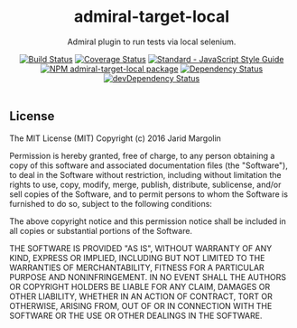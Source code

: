 <h1 align="center">admiral-target-local</h1>
<div align="center">
  <p>Admiral plugin to run tests via local selenium.</p>
  <div>
  <a href="https://travis-ci.org/admiraljs/admiral-target-local"><img src="https://travis-ci.org/admiraljs/admiral-target-local.svg?branch=master" alt="Build Status"></a>
  <a href="https://coveralls.io/github/admiraljs/admiral-target-local?branch=master"><img src="https://coveralls.io/repos/github/admiraljs/admiral-target-local/badge.svg?branch=master" alt="Coverage Status"></a>
  <a href="http://standardjs.com/"><img src="https://img.shields.io/badge/code%20style-standard-brightgreen.svg" alt="Standard - JavaScript Style Guide"></a>
  </div>
  <div>
  <a href="https://npmjs.org/package/admiral-target-local"><img src="https://img.shields.io/npm/v/admiral-target-local.svg" alt="NPM admiral-target-local package"></a>
  <a href="https://david-dm.org/admiraljs/admiral-target-local"><img src="https://david-dm.org/admiraljs/admiral-target-local.svg" alt="Dependency Status"></a>
  <a href="https://david-dm.org/admiraljs/admiral-target-local#info=devDependencies"><img src="https://david-dm.org/admiraljs/admiral-target-local/dev-status.svg" alt="devDependency Status"></a>
  </div>
</div>
<br>

## License

The MIT License (MIT) Copyright (c) 2016 Jarid Margolin

Permission is hereby granted, free of charge, to any person obtaining a copy of this software and associated documentation files (the "Software"), to deal in the Software without restriction, including without limitation the rights to use, copy, modify, merge, publish, distribute, sublicense, and/or sell copies of the Software, and to permit persons to whom the Software is furnished to do so, subject to the following conditions:

The above copyright notice and this permission notice shall be included in all copies or substantial portions of the Software.

THE SOFTWARE IS PROVIDED "AS IS", WITHOUT WARRANTY OF ANY KIND, EXPRESS OR IMPLIED, INCLUDING BUT NOT LIMITED TO THE WARRANTIES OF MERCHANTABILITY, FITNESS FOR A PARTICULAR PURPOSE AND NONINFRINGEMENT. IN NO EVENT SHALL THE AUTHORS OR COPYRIGHT HOLDERS BE LIABLE FOR ANY CLAIM, DAMAGES OR OTHER LIABILITY, WHETHER IN AN ACTION OF CONTRACT, TORT OR OTHERWISE, ARISING FROM, OUT OF OR IN CONNECTION WITH THE SOFTWARE OR THE USE OR OTHER DEALINGS IN THE SOFTWARE.

